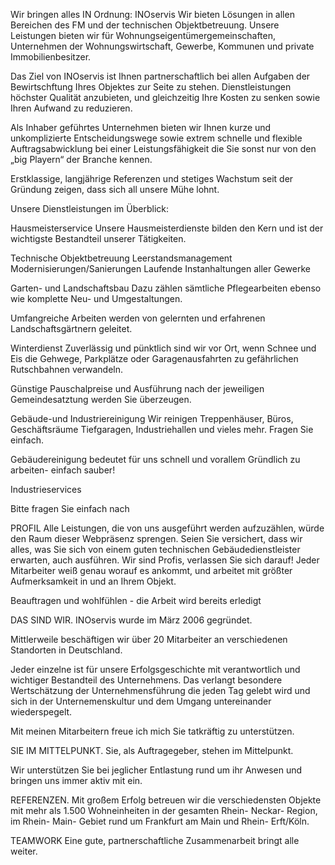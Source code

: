 Wir bringen alles IN Ordnung:
INOservis
Wir bieten Lösungen in allen Bereichen des FM und der technischen Objektbetreuung. Unsere Leistungen bieten wir für Wohnungseigentümergemeinschaften, Unternehmen der Wohnungswirtschaft, Gewerbe, Kommunen und private Immobilienbesitzer. 



Das Ziel von INOservis ist Ihnen partnerschaftlich bei allen Aufgaben der Bewirtschftung Ihres Objektes zur Seite zu stehen. Dienstleistungen höchster Qualität anzubieten, und gleichzeitig Ihre Kosten zu senken sowie Ihren Aufwand zu reduzieren. 

Als Inhaber geführtes Unternehmen bieten wir Ihnen kurze und unkomplizierte Entscheidungswege sowie extrem schnelle und flexible Auftragsabwicklung bei einer Leistungsfähigkeit die Sie sonst nur von den „big  Playern“ der Branche kennen. 


Erstklassige, langjährige Referenzen und stetiges Wachstum seit der Gründung zeigen, dass sich all unsere Mühe lohnt. 


Unsere Dienstleistungen im Überblick:

Hausmeisterservice
Unsere Hausmeisterdienste bilden den Kern und ist der wichtigste Bestandteil unserer Tätigkeiten.


Technische Objektbetreuung
Leerstandsmanagement
Modernisierungen/Sanierungen
Laufende Instanhaltungen aller Gewerke


Garten- und Landschaftsbau
Dazu zählen sämtliche Pflegearbeiten ebenso wie komplette Neu- und Umgestaltungen. 



Umfangreiche Arbeiten werden von gelernten und erfahrenen Landschaftsgärtnern geleitet.


Winterdienst
Zuverlässig und pünktlich sind wir vor Ort, wenn Schnee und Eis die Gehwege, Parkplätze oder Garagenausfahrten zu gefährlichen Rutschbahnen verwandeln.


Günstige Pauschalpreise und Ausführung nach der jeweiligen Gemeindesatztung werden Sie überzeugen.


Gebäude-und Industriereinigung
Wir reinigen Treppenhäuser, Büros, Geschäftsräume Tiefgaragen, Industriehallen und vieles mehr. Fragen Sie einfach. 



Gebäudereinigung bedeutet für uns schnell und vorallem Gründlich zu arbeiten- einfach sauber!


Industrieservices




Bitte fragen Sie einfach nach


PROFIL
Alle Leistungen, die von uns ausgeführt werden aufzuzählen, würde den Raum dieser Webpräsenz sprengen. Seien Sie versichert, dass wir alles, was Sie sich von einem guten technischen Gebäudedienstleister erwarten, auch ausführen. Wir sind Profis, verlassen Sie sich darauf! Jeder Mitarbeiter weiß genau worauf es ankommt, und arbeitet mit größter Aufmerksamkeit in und an Ihrem Objekt.

Beauftragen und wohlfühlen - die Arbeit wird bereits erledigt

DAS SIND WIR.
INOservis wurde im März 2006 gegründet. 

Mittlerweile beschäftigen wir über 20 Mitarbeiter an verschiedenen Standorten in Deutschland. 

Jeder einzelne ist für unsere Erfolgsgeschichte mit verantwortlich und wichtiger Bestandteil des Unternehmens. Das verlangt besondere Wertschätzung der Unternehmensführung die jeden Tag gelebt wird und sich in der Unternemenskultur und dem Umgang untereinander wiederspegelt. 

Mit meinen Mitarbeitern freue ich mich Sie tatkräftig zu unterstützen.

SIE IM MITTELPUNKT.
Sie, als Auftragegeber, stehen im Mittelpunkt. 



Wir unterstützen Sie bei jeglicher Entlastung rund um ihr Anwesen und bringen uns immer aktiv mit ein.


REFERENZEN.
Mit großem Erfolg betreuen wir die verschiedensten Objekte mit mehr als 1.500 Wohneinheiten in der gesamten Rhein- Neckar- Region, im Rhein- Main- Gebiet rund um Frankfurt am Main und Rhein- Erft/Köln. 

TEAMWORK
Eine gute, partnerschaftliche Zusammenarbeit bringt alle weiter. 

